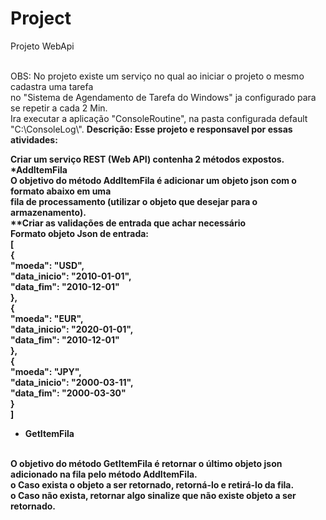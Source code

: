 # Project

Projeto WebApi

<br>
OBS: No projeto existe um serviço no qual ao iniciar o projeto o mesmo cadastra uma tarefa 
 <br>
no "Sistema de Agendamento de Tarefa do Windows" ja configurado para se repetir a cada 2 Min.
 <br>
Ira executar a aplicação "ConsoleRoutine", na pasta configurada default "C:\ConsoleLog\".
</b>
<b>
Descrição: Esse projeto e responsavel por essas atividades:
<b>

Criar um serviço REST (Web API) contenha 2 métodos expostos.
</br>
*AddItemFila
</br>
O objetivo do método AddItemFila é adicionar um objeto json com o formato abaixo em uma
</br>
fila de processamento (utilizar o objeto que desejar para o armazenamento).
</br>
**Criar as validações de entrada que achar necessário
</br>
Formato objeto Json de entrada:
</br>
[
</br>
 {
 </br>
 "moeda": "USD",
 </br>
 "data_inicio": "2010-01-01",
 </br>
 "data_fim": "2010-12-01"
 </br>
 },
 </br>
 {
 </br>
 "moeda": "EUR",
 </br>
 "data_inicio": "2020-01-01",
 </br>
 "data_fim": "2010-12-01"
 </br>
 },
 </br>
 {
 </br>
 "moeda": "JPY",
 </br>
 "data_inicio": "2000-03-11",
 </br>
 "data_fim": "2000-03-30"
 </br>
 }
 </br>
]
</br>
* GetItemFila
</br>
O objetivo do método GetItemFila é retornar o último objeto json adicionado na fila pelo
método AddItemFila.
</br>
o Caso exista o objeto a ser retornado, retorná-lo e retirá-lo da fila.
</br>
o Caso não exista, retornar algo sinalize que não existe objeto a ser retornado.
